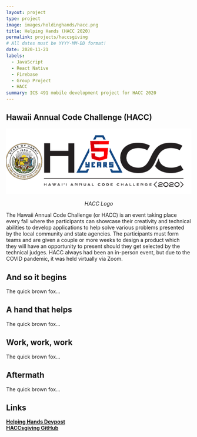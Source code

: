 ```yaml
---
layout: project
type: project
image: images/holdinghands/hacc.png
title: Helping Hands (HACC 2020)
permalink: projects/haccsgiving
# All dates must be YYYY-MM-DD format!
date: 2020-11-21
labels:
  - JavaScript
  - React Native
  - Firebase
  - Group Project
  - HACC
summary: ICS 491 mobile development project for HACC 2020
---
```


## Hawaii Annual Code Challenge (HACC)

<img class="ui large centered image" src="../images/holdinghands/hacc.png">
<p align="center"> <i>HACC Logo</i> </p>

The Hawaii Annual Code Challenge (or HACC) is an event taking place every fall where the participants can showcase their creativity and technical abilities to develop applications to help solve various problems presented by the local community and state agencies. The participants must form teams and are given a couple or more weeks to design a product which they will have an opportunity to present should they get selected by the technical judges. HACC always had been an in-person event, but due to the COVID pandemic, it was held virtually via Zoom.

## And so it begins

The quick brown fox...

## A hand that helps

The quick brown fox...

## Work, work, work

The quick brown fox...

## Aftermath

The quick brown fox...

## Links
**[Helping Hands Devpost](https://devpost.com/software/helping-hands-o96srp)**<br>
**[HACCsgiving GitHub](https://github.com/HACC2020/HACCsgiving)**
